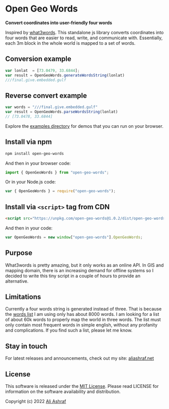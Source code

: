 # Open Geo Words

**Convert coordinates into user-friendly four words**

Inspired by [what3words](https://what3words.com). This standalone js library converts coordinates into four words that are easier to read, write, and communicate with. Essentially, each 3m block in the whole world is mapped to a set of words. 

## Conversion example

```js
var lonlat  = [73.0479, 33.6844];
var result = OpenGeoWords.generateWordsString(lonlat)
///final.give.embedded.gulf
```

## Reverse convert example

```js
var words = "///final.give.embedded.gulf"
var result = OpenGeoWords.parseWordsString(lonlat)
// [73.0478, 33.6844]
```

Explore the [examples directory](/examples) for demos that you can run on your browser.

## Install via npm

```sh
npm install open-geo-words
```

And then in your browser code:

```js
import { OpenGeoWords } from "open-geo-words";
```

Or in your Node.js code:

```js
var { OpenGeoWords } = require("open-geo-words");
```

## Install via `<script>` tag from CDN

```html
<script src="https://unpkg.com/open-geo-words@1.0.2/dist/open-geo-words.js"></script>
```

And then in your code:

```js
var OpenGeoWords = new window["open-geo-words"].OpenGeoWords;
```

## Purpose

What3words is pretty amazing, but it only works as an online API. In GIS and mapping domain, there is an increasing demand for offline systems so I decided to write this tiny script in a couple of hours to provide an alternative.

## Limitations

Currently a four words string is generated instead of three. That is because the [words list](src/corpus.js) I am using only has about 8000 words. I am looking for a list of about 60k words to properly map the world in three words. The list must only contain most frequent words in simple english, without any profanity and complications. If you find such a list, please let me know.

## Stay in touch

For latest releases and announcements, check out my site: [aliashraf.net](http://aliashraf.net)

## License

This software is released under the [MIT License](LICENSE). Please read LICENSE for information on the
software availability and distribution.

Copyright (c) 2022 [Ali Ashraf](http://aliashraf.net)